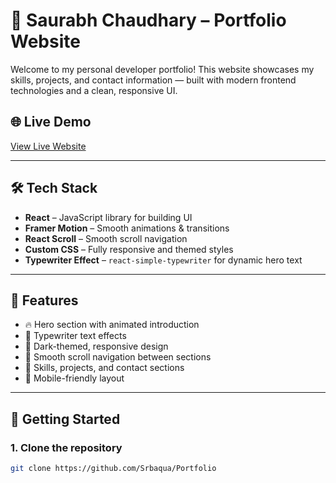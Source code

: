 # 💼 Saurabh Chaudhary – Portfolio Website

Welcome to my personal developer portfolio! This website showcases my skills, projects, and contact information — built with modern frontend technologies and a clean, responsive UI.

## 🌐 Live Demo

[View Live Website]((https://portfolio-srbaquas-projects.vercel.app/)) <!-- Replace with your actual live link -->

---

## 🛠 Tech Stack

- **React** – JavaScript library for building UI
- **Framer Motion** – Smooth animations & transitions
- **React Scroll** – Smooth scroll navigation
- **Custom CSS** – Fully responsive and themed styles
- **Typewriter Effect** – `react-simple-typewriter` for dynamic hero text

---

## 📸 Features

- 🔥 Hero section with animated introduction
- 💬 Typewriter text effects
- 🎨 Dark-themed, responsive design
- 🔗 Smooth scroll navigation between sections
- 📂 Skills, projects, and contact sections
- 📱 Mobile-friendly layout

---

## 🚀 Getting Started

### 1. Clone the repository

```bash
git clone https://github.com/Srbaqua/Portfolio

